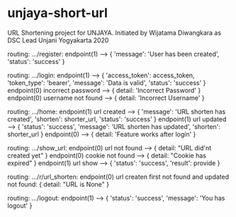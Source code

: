 # unjaya-short-url
URL Shortening project for UNJAYA. Initiated by Wijatama Diwangkara as DSC Lead Unjani Yogyakarta 2020

routing: .../register:
    endpoint(1) --> {
                'message': 'User has been created', 'status': 'success'
            }

routing: .../login:
    endpoint(1) --> {
                'access_token': access_token, 'token_type': 'bearer', 
                'message': 'Data is valid', 
                'status': 'success'
            }
    endpoint(0) incorrect password --> {
        detail: 'Incorrect Password'
    }
    endpoint(0) username not found --> {
        detail: 'Incorrect Username'
    }

routing: .../home:
    endpoint(1) url created  --> {
                'message': 'URL shorten has created', 
                'shorten': shorter_url, 
                'status': 'success'
            }
    endpoint(1) url updated --> {
        'status': 'success', 
        'message': 'URL shorten has updated', 
        'shorten': shorter_url
    }
    endpoint(0) --> {
        detail: 'Feature works after login'
    }

routing: .../show_url:
    endpoint(0) url not found --> {
        detail: "URL did'nt created yet"
    }
    endpoint(0) cookie not found --> {
        detail: "Cookie has expired"
    }
    endpoint(1) url show --> {
        'status': 'success', 
        'result': provide
    }

routing: .../r/url_shorten:
    endpoint(0) url createn first not found and updated not found: {
        detail: "URL is None"
    }

routing: .../logout:
    endpoint(1) --> {
        'status': 'success', 
        'message': 'You has logout'
    }
